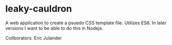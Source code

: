 # leaky-cauldron

A web application to create a psuedo CSS template file.  Utilizes ES6.  In later versions I want to be able to do this in Nodejs.


Collborators:
Eric Julander 